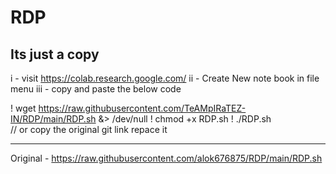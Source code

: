# RDP
Its just a copy
----------------------------------------------------------------------------------------------------------
i   - visit https://colab.research.google.com/
ii  - Create New note book in file menu
iii - copy and paste the below code

! wget https://raw.githubusercontent.com/TeAMpIRaTEZ-IN/RDP/main/RDP.sh &> /dev/null
! chmod +x RDP.sh
! ./RDP.sh  
// or copy the original git link repace it 




----------------------------------------------------------------------------------------------------------------------------------------

Original - https://raw.githubusercontent.com/alok676875/RDP/main/RDP.sh
